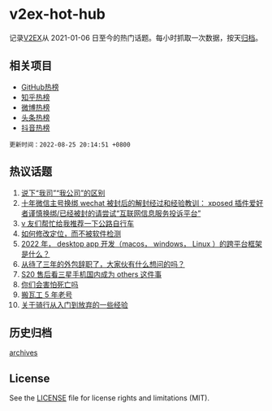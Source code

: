 # v2ex-hot-hub

 记录[V2EX](https://www.v2ex.com/)从 2021-01-06 日至今的热门话题。每小时抓取一次数据，按天[归档](archives)。
 
 ## 相关项目

- [GitHub热榜](https://github.com/snaildev/github-hot-hub)
- [知乎热榜](https://github.com/snaildev/zhihu-hot-hub)
- [微博热榜](https://github.com/snaildev/weibo-hot-hub)
- [头条热榜](https://github.com/snaildev/toutiao-hot-hub)
- [抖音热榜](https://github.com/snaildev/douyin-hot-hub)


 `更新时间：2022-08-25 20:14:51 +0800`

## 热议话题

1. [说下“我司”“我公司”的区别](https://www.v2ex.com/t/875222)
1. [十年微信主号换绑 wechat 被封后的解封经过和经验教训： xposed 插件爱好者谨慎换绑/已经被封的请尝试“互联网信息服务投诉平台”](https://www.v2ex.com/t/875173)
1. [v 友们帮忙给我推荐一下公路自行车](https://www.v2ex.com/t/875231)
1. [如何修改定位，而不被软件检测](https://www.v2ex.com/t/875208)
1. [2022 年， desktop app 开发（macos， windows， Linux ）的跨平台框架是什么？](https://www.v2ex.com/t/875271)
1. [从待了三年的外包辞职了，大家伙有什么想问的吗？](https://www.v2ex.com/t/875306)
1. [S20 售后看三星手机国内成为 others 这件事](https://www.v2ex.com/t/875268)
1. [你们会害怕死亡吗](https://www.v2ex.com/t/875377)
1. [搬瓦工 5 年老号](https://www.v2ex.com/t/875217)
1. [关于骑行从入门到放弃的一些经验](https://www.v2ex.com/t/875300)

## 历史归档

[archives](archives)

## License

See the [LICENSE](LICENSE) file for license rights and limitations (MIT).
